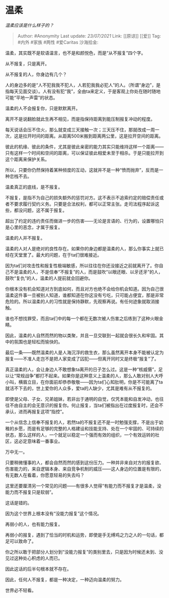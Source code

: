 # 温柔
*温柔应该是什么样子的？*

> Author: #Anonymity
> Last update: *23/07/2021*
> Link: [[原谅]] [[爱]]
> Tag: #内外 #家族 #两性 #爱Caritas 
> 沙海拾金:

温柔，其实既不是软语温言，也不是和颜悦色，而是“从不报复”四个字。

从不报复，只是离开。

从不报复的人，你身边有几个？

人的身边多的是“人不犯我我不犯人，人若犯我我必犯人”的人。（所谓“身边”，是指每天见面交谈）。人有没有犯“我”，全由ta来定义，于是客观上你处在随时随地可能“平地一声雷”的状态。

温柔的人不会报复你，只是默默离开。

离开不是说翻脸就此生再不相见，而是指保持距离到能压制报复冲动的程度。

每天说话会压不住火，那么就变成三天接触一次；三天压不住，那就改成一周一次，这是拉开时间的距离。从距离500米搬到距离两公里，这是拉开空间的距离。

彼此的机缘、彼此的条件，尤其是彼此亲密的能力其实只能维持这样一个距离——只有这样一个时间和空间的距离，可以保证彼此相爱未至于相杀。于是只能拉开到这个距离来保护关系。

所以，只要你仍然保持着某种频度的互动，这就并不是一种“愤而抛弃”，反而是一种恋栈不去。

温柔真正的底线，是不报复。

不报复，是指不为自己的损失额外的惩罚对方。这不表示不追索约定的赔偿责任或者不要求履行契约义务。只要是合法权利，都可以正常主张。走司法程序起诉这些，都没问题，这不属于报复。

超出了约定的违约责任而做进一步的伤害——无论是言语的、行为的，设置哪怕只是心里的恶念，才属于报复。

温柔的人并不报复。

温柔的人对人是绝对的良性存在。如果你的身边都是温柔的人，那么你事实上就已经在天堂里了。最大的问题，在于ta们很难接近。

因为ta们对攻击性和报复性极端敏感，所以往往在你还没接近之前就离开了。你自己不是温柔的人，不是信奉“不报复”的人，而是鼓吹“以眼还眼、以牙还牙”的人，鼓吹“复仇”的人，温柔的人提前就会回避你。

你根本没有机会知道对方到底如何，而且对方也绝不会给你机会知道。因为自己很温柔这件事一旦被别人知道，谁都知道在你这没有亏吃，只可能占便宜，那是非常危险的。所以温柔的人的习性就是保持静默，先观察再说。有任何迹象就取消接触。

谁也不想找罪受，而且ta们中的每一个都在无数次被人伤害之后练到了这种火眼金睛。

因此，温柔的人自然而然的物以类聚，并且一旦交联到一起就会很长久和牢固。其中的氛围也是轻松而愉快的。

最后一条——既然温柔的人是人海沉浮的救生衣，那么虽然离开本身不能被认定为报复——不准人走岂不是把人家变成了囚犯——但离开同时又是终极“报复”了。

真正温柔的人，会让身边人不敢想象ta离开的日子怎么过。这是一种“核威慑”，足以让“常规战争”都打不起来。如果你是这种意义上温柔的人，那么人敢对别人大呼小叫，横眉立目，在你面前却恭恭敬敬——因为ta们心知肚明，你是不可能离了ta就活不下去的，世上爱你的人众多，爱ta的人缺少，尤其是难有从不报复的。

即使是父母、子女、兄弟姐妹，若非出于通明的自觉，仅凭本能和自发冲动，也往往不由自主的会无意识的报复你。何止报复，当ta们被指出在过度报复时，还会不承认，进而再报复这项“指控”。

一个从信念上信奉不报复的人，若然ta的不报复还不是一时勉强支撑，不是出于幼稚的乡愿，而是有足够的完整的人格建设和技能支持、处在一个牢固的、可持续的状态，那么这样的人，一个就足以稳定一个强而有效的组织，一个有效运转的社区，这必定意味着一番事业。

万中无一。

只要稍微懂事的人，都会自然而然的感到这份压力。一种并非来自对方的报复欲、伤害能力的，来自逻辑本身、来自竞争机制的威压——这人身边的位置是有限的，有无数人在看着，你愿意轻易的失去吗？

这里还要厘清另一个常见的问题——有很多人觉得“有能力而不报复才是温柔，没能力而不报复只是软弱”。

这话是错的。

因为这个世界上根本没有“没能力报复”这个情况。

再弱小的人，也有能力报复。

再弱小的报复，遇到了恰当的时机和运势，即使是手无缚鸡之力之人的一句话，都足可以致命了。

你之所以敢于把部分人划分到“没能力报复”的类别里去，只是因为时候还未到、没见过这种处心积虑的人而已。

因此这话的后半句根本就不存在。

因此，任何人不报复，都是一种决定，一种迈向温柔的努力。

世界必不轻看。
